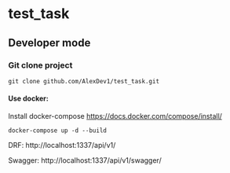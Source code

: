 # test_task
## Developer mode


### Git clone project
```
git clone github.com/AlexDev1/test_task.git
```
#### Use docker:

Install docker-compose https://docs.docker.com/compose/install/

```
docker-compose up -d --build 
```

DRF: http://localhost:1337/api/v1/

Swagger: http://localhost:1337/api/v1/swagger/
